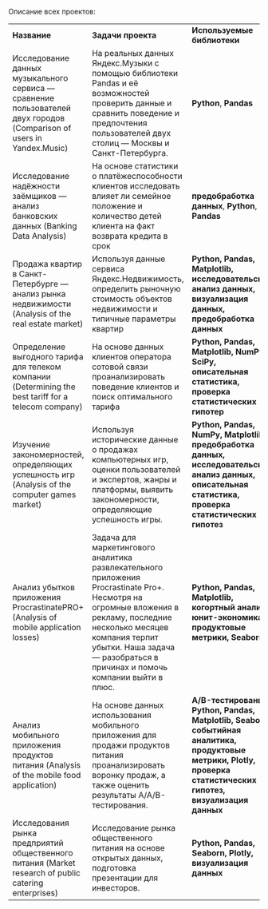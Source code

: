 Описание всех проектов:

<table>
<tr>
<td><b>Название</b></td>
<td><b>Задачи проекта</b></td>
<td><b>Используемые библиотеки</b></td>
<td><b>Статус</b></td>
<tr>
<td>Исследование данных музыкального сервиса — сравнение пользователей двух городов (Comparison of users in Yandex.Music)</td>
<td>На реальных данных Яндекс.Музыки c помощью библиотеки Pandas и её возможностей проверить данные и сравнить поведение и предпочтения пользователей двух столиц — Москвы и Санкт-Петербурга. </td>
<td><b>Python</b>, <b>Pandas</b></td>
<td>Завершен</td>
<tr>
<td>Исследование надёжности заёмщиков — анализ банковских данных (Banking Data Analysis)</td>
<td>На основе статистики о платёжеспособности клиентов исследовать влияет ли семейное положение и количество детей клиента на факт возврата кредита в срок </td>
<td><b>предобработка данных</b>, <b>Python</b>, <b>Pandas</b></td>
<td>Завершен</td>
<tr>
<td>Продажа квартир в Санкт-Петербурге — анализ рынка недвижимости (Analysis of the real estate market)</td>
<td>Используя данные сервиса Яндекс.Недвижимость, определить рыночную стоимость объектов недвижимости и типичные параметры квартир</td>
<td><b>Python, Pandas, Matplotlib, исследовательский анализ данных, визуализация данных, предобработка данных</b></td>
<td>Завершен</td>
<tr>
<td>Определение выгодного тарифа для телеком компании (Determining the best tariff for a telecom company)</td>
<td>На основе данных клиентов оператора сoтовой связи проанализировать поведение клиентов и поиск оптимального тарифа</td>
<td><b>Python, Pandas, Matplotlib, NumPy, SciPy, описательная статистика, проверка статистических гипотеp</b></td>
<td>Завершен</td>
<tr>
<td>Изучение закономерностей, определяющих успешность игр (Analysis of the computer games market)</td>
<td>Используя исторические данные о продажах компьютерных игр, оценки пользователей и экспертов, жанры и платформы, выявить закономерности, определяющие успешность игры.</td>
<td><b>Python, Pandas, NumPy, Matplotlib, предобработка данных, исследовательский анализ данных, описательная статистика, проверка статистических гипотез</b></td>
<td>Завершен</td>
<tr>
<td>Анализ убытков приложения ProcrastinatePRO+ (Analysis of mobile application losses)</td>
<td>Задача для маркетингового аналитика развлекательного приложения Procrastinate Pro+. Несмотря на огромные вложения в рекламу, последние несколько месяцев компания терпит убытки. Наша задача — разобраться в причинах и помочь компании выйти в плюс.</td>
<td><b>Python, Pandas, Matplotlib, когортный анализ, юнит-экономика, продуктовые метрики, Seaborn</b></td>
<td>Завершен</td>
<tr>
<td>Анализ мобильного приложения продуктов питания (Analysis of the mobile food application)</td>
<td>На основе данных использования мобильного приложения для продажи продуктов питания проанализировать воронку продаж, а также оценить результаты A/A/B-тестирования.</td>
<td><b>A/B-тестирование, Python, Pandas, Matplotlib, Seaborn, событийная аналитика, продуктовые метрики, Plotly, проверка статистических гипотез, визуализация данных</b></td>
<td>Завершен</td>
  <tr>
<td>Исследования рынка предприятий общественного питания (Market research of public catering enterprises)</td>
<td>Исследование рынка общественного питания на основе открытых данных, подготовка презентации для инвесторов.</td>
<td><b>Python, Pandas, Seaborn, Plotly, визуализация данных</b></td>
<td>Завершен</td>
</table>
<br/><br/>
